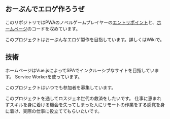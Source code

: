 おーぷんでエロゲ作ろうぜ
---
このリポジトリではPWAのノベルゲームプレイヤーの[エントリポイント](https://open-novel.github.io/)と、[ホームページ](https://open-novel.github.io/source/)のコードを収めています。

このプロジェクトはおーぷんなエロゲ製作を目指しています。詳しくはWikiで。

## 技術
ホームページはVue.jsによってSPAでインクルーシブなサイトを目指しています。
Service Workerを使っています。

このプロジェクトはいつでも参加者を募集しています。

このプロジェクトを通してロスジェネ世代の救済をしたいです。
仕事に恵まれずスキルを身に着ける機会を失ってしまった人にリモートの作業をする感覚を身に着け、実際の仕事に役立ててもらいたいです。
